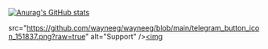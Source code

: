 [![Anurag's GitHub stats](https://github-readme-stats.vercel.app/api?username=wayneeg&show_icons=true&theme=radical)
](https://github.com/wayneeg?tab=repositories)


src="https://github.com/wayneeg/wayneeg/blob/main/telegram_button_icon_151837.png?raw=true" alt="Support" /></a><a href="https://t.me/wayneegds"><img 

<!--
**wayneeg/wayneeg** is a ✨ _special_ ✨ repository because its `README.md` (this file) appears on your GitHub profile.

Here are some ideas to get you started:

- 🔭 I’m currently working on ...
- 🌱 I’m currently learning ...
- 👯 I’m looking to collaborate on ...
- 🤔 I’m looking for help with ...
- 💬 Ask me about ...
- 📫 How to reach me: ...
- 😄 Pronouns: ...
- ⚡ Fun fact: ...
-->
